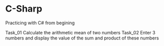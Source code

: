 # C-Sharp
Practicing with C# from begining

Task_01	Calculate the arithmetic mean of two numbers
Task_02	Enter 3 numbers and display the value of the sum and product of these numbers
	